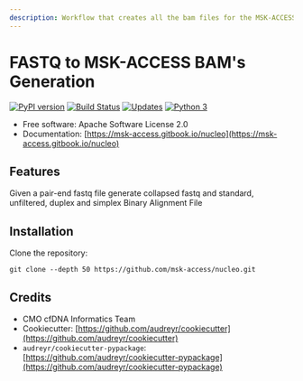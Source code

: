 ```yaml
---
description: Workflow that creates all the bam files for the MSK-ACCESS fastq file
---
```


# FASTQ to MSK-ACCESS BAM's Generation

[![PyPI version](https://badge.fury.io/py/nucleo.svg)](https://badge.fury.io/py/nucleo) [![Build Status](https://travis-ci.com/msk-access/nucleo.svg?branch=master)](https://travis-ci.com/msk-access/nucleo) [![Updates](https://pyup.io/repos/github/msk-access/nucleo/shield.svg)](https://pyup.io/repos/github/msk-access/nucleo/) [![Python 3](https://pyup.io/repos/github/msk-access/nucleo/python-3-shield.svg)](https://pyup.io/repos/github/msk-access/nucleo/)

- Free software: Apache Software License 2.0
- Documentation: [https://msk-access.gitbook.io/nucleo](https://msk-access.gitbook.io/nucleo)

## Features

Given a pair-end fastq file generate collapsed fastq and standard, unfiltered, duplex and simplex Binary Alignment File

## Installation

Clone the repository:

```
git clone --depth 50 https://github.com/msk-access/nucleo.git
```

## Credits

- CMO cfDNA Informatics Team
- Cookiecutter: [https://github.com/audreyr/cookiecutter](https://github.com/audreyr/cookiecutter)
- `audreyr/cookiecutter-pypackage`: [https://github.com/audreyr/cookiecutter-pypackage](https://github.com/audreyr/cookiecutter-pypackage)
